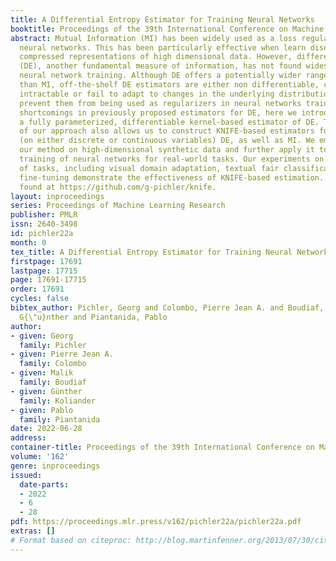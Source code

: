 ```yaml
---
title: A Differential Entropy Estimator for Training Neural Networks
booktitle: Proceedings of the 39th International Conference on Machine Learning
abstract: Mutual Information (MI) has been widely used as a loss regularizer for training
  neural networks. This has been particularly effective when learn disentangled or
  compressed representations of high dimensional data. However, differential entropy
  (DE), another fundamental measure of information, has not found widespread use in
  neural network training. Although DE offers a potentially wider range of applications
  than MI, off-the-shelf DE estimators are either non differentiable, computationally
  intractable or fail to adapt to changes in the underlying distribution. These drawbacks
  prevent them from being used as regularizers in neural networks training. To address
  shortcomings in previously proposed estimators for DE, here we introduce KNIFE,
  a fully parameterized, differentiable kernel-based estimator of DE. The flexibility
  of our approach also allows us to construct KNIFE-based estimators for conditional
  (on either discrete or continuous variables) DE, as well as MI. We empirically validate
  our method on high-dimensional synthetic data and further apply it to guide the
  training of neural networks for real-world tasks. Our experiments on a large variety
  of tasks, including visual domain adaptation, textual fair classification, and textual
  fine-tuning demonstrate the effectiveness of KNIFE-based estimation. Code can be
  found at https://github.com/g-pichler/knife.
layout: inproceedings
series: Proceedings of Machine Learning Research
publisher: PMLR
issn: 2640-3498
id: pichler22a
month: 0
tex_title: A Differential Entropy Estimator for Training Neural Networks
firstpage: 17691
lastpage: 17715
page: 17691-17715
order: 17691
cycles: false
bibtex_author: Pichler, Georg and Colombo, Pierre Jean A. and Boudiaf, Malik and Koliander,
  G{\"u}nther and Piantanida, Pablo
author:
- given: Georg
  family: Pichler
- given: Pierre Jean A.
  family: Colombo
- given: Malik
  family: Boudiaf
- given: Günther
  family: Koliander
- given: Pablo
  family: Piantanida
date: 2022-06-28
address:
container-title: Proceedings of the 39th International Conference on Machine Learning
volume: '162'
genre: inproceedings
issued:
  date-parts:
  - 2022
  - 6
  - 28
pdf: https://proceedings.mlr.press/v162/pichler22a/pichler22a.pdf
extras: []
# Format based on citeproc: http://blog.martinfenner.org/2013/07/30/citeproc-yaml-for-bibliographies/
---
```

